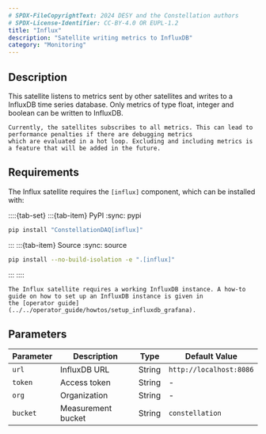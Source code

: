 ```yaml
---
# SPDX-FileCopyrightText: 2024 DESY and the Constellation authors
# SPDX-License-Identifier: CC-BY-4.0 OR EUPL-1.2
title: "Influx"
description: "Satellite writing metrics to InfluxDB"
category: "Monitoring"
---
```


## Description

This satellite listens to metrics sent by other satellites and writes to a InfluxDB time series database.
Only metrics of type float, integer and boolean can be written to InfluxDB.

```{warning}
Currently, the satellites subscribes to all metrics. This can lead to performance penalties if there are debugging metrics
which are evaluated in a hot loop. Excluding and including metrics is a feature that will be added in the future.
```

## Requirements

The Influx satellite requires the `[influx]` component, which can be installed with:

::::{tab-set}
:::{tab-item} PyPI
:sync: pypi

```sh
pip install "ConstellationDAQ[influx]"
```

:::
:::{tab-item} Source
:sync: source

```sh
pip install --no-build-isolation -e ".[influx]"
```

:::
::::

```{note}
The Influx satellite requires a working InfluxDB instance. A how-to guide on how to set up an InfluxDB instance is given in
the [operator guide](../../operator_guide/howtos/setup_influxdb_grafana).
```

## Parameters

| Parameter | Description | Type | Default Value |
|-----------|-------------|------|---------------|
| `url` | InfluxDB URL | String | `http://localhost:8086` |
| `token` | Access token | String | - |
| `org` | Organization | String | - |
| `bucket` | Measurement bucket | String | `constellation` |

